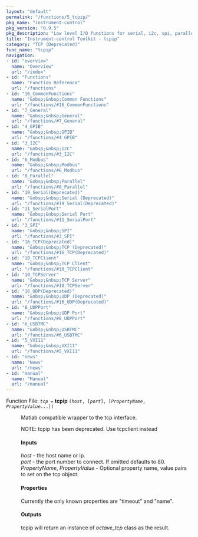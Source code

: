 ```yaml
---
layout: "default"
permalink: "/functions/5_tcpip/"
pkg_name: "instrument-control"
pkg_version: "0.9.5"
pkg_description: "Low level I/O functions for serial, i2c, spi, parallel, tcp, gpib, modbus, vxi11, udp and usbtmc interfaces."
title: "Instrument-control Toolkit - tcpip"
category: "TCP (Deprecated)"
func_name: "tcpip"
navigation:
- id: "overview"
  name: "Overview"
  url: "/index"
- id: "Functions"
  name: "Function Reference"
  url: "/functions"
- id: "16_CommonFunctions"
  name: "&nbsp;&nbsp;Common Functions"
  url: "/functions/#16_CommonFunctions"
- id: "7_General"
  name: "&nbsp;&nbsp;General"
  url: "/functions/#7_General"
- id: "4_GPIB"
  name: "&nbsp;&nbsp;GPIB"
  url: "/functions/#4_GPIB"
- id: "3_I2C"
  name: "&nbsp;&nbsp;I2C"
  url: "/functions/#3_I2C"
- id: "6_Modbus"
  name: "&nbsp;&nbsp;Modbus"
  url: "/functions/#6_Modbus"
- id: "8_Parallel"
  name: "&nbsp;&nbsp;Parallel"
  url: "/functions/#8_Parallel"
- id: "19_Serial(Deprecated)"
  name: "&nbsp;&nbsp;Serial (Deprecated)"
  url: "/functions/#19_Serial(Deprecated)"
- id: "11_SerialPort"
  name: "&nbsp;&nbsp;Serial Port"
  url: "/functions/#11_SerialPort"
- id: "3_SPI"
  name: "&nbsp;&nbsp;SPI"
  url: "/functions/#3_SPI"
- id: "16_TCP(Deprecated)"
  name: "&nbsp;&nbsp;TCP (Deprecated)"
  url: "/functions/#16_TCP(Deprecated)"
- id: "10_TCPClient"
  name: "&nbsp;&nbsp;TCP Client"
  url: "/functions/#10_TCPClient"
- id: "10_TCPServer"
  name: "&nbsp;&nbsp;TCP Server"
  url: "/functions/#10_TCPServer"
- id: "16_UDP(Deprecated)"
  name: "&nbsp;&nbsp;UDP (Deprecated)"
  url: "/functions/#16_UDP(Deprecated)"
- id: "8_UDPPort"
  name: "&nbsp;&nbsp;UDP Port"
  url: "/functions/#8_UDPPort"
- id: "6_USBTMC"
  name: "&nbsp;&nbsp;USBTMC"
  url: "/functions/#6_USBTMC"
- id: "5_VXI11"
  name: "&nbsp;&nbsp;VXI11"
  url: "/functions/#5_VXI11"
- id: "news"
  name: "News"
  url: "/news"
- id: "manual"
  name: "Manual"
  url: "/manual"
---
```

<dl class="first-deftypefn">
<dt class="deftypefn" id="index-tcpip"><span class="category-def">Function File: </span><span><code class="def-type"><var class="var">tcp</var> =</code> <strong class="def-name">tcpip</strong> <code class="def-code-arguments">(<var class="var">host</var>, [<var class="var">port</var>], [<var class="var">PropertyName</var>, <var class="var">PropertyValue</var>...])</code><a class="copiable-link" href="#index-tcpip"></a></span></dt>
<dd><p>Matlab compatible wrapper to the tcp interface.
</p>
<p>NOTE: tcpip has been deprecated. Use tcpclient instead
</p>
<h4 class="subsubheading" id="Inputs"><span>Inputs<a class="copiable-link" href="#Inputs"></a></span></h4>
<p><var class="var">host</var> - the host name or ip.<br>
 <var class="var">port</var> - the port number to connect. If omitted defaults to 80.<br>
 <var class="var">PropertyName</var>, <var class="var">PropertyValue</var> - Optional property name, value pairs to set on the tcp object.<br>
</p>
<h4 class="subsubheading" id="Properties"><span>Properties<a class="copiable-link" href="#Properties"></a></span></h4>
<p>Currently the only known properties are &quot;timeout&quot; and &quot;name&quot;.
</p>
<h4 class="subsubheading" id="Outputs"><span>Outputs<a class="copiable-link" href="#Outputs"></a></span></h4>
<p>tcpip will return an instance of <var class="var">octave_tcp</var> class as the result.
 </p></dd></dl>